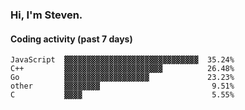 ### Hi, I'm Steven.

#### Coding activity (past 7 days)
```
JavaScript  ▓▓▓▓▓▓▓▓▓▓▓▓▓▓▓▓▓▓▓▓▓▓▓▓▓▓▓▓▓▓  35.24%
C++         ▓▓▓▓▓▓▓▓▓▓▓▓▓▓▓▓▓▓▓▓▓▓          26.48%
Go          ▓▓▓▓▓▓▓▓▓▓▓▓▓▓▓▓▓▓▓             23.23%
other       ▓▓▓▓▓▓▓▓                         9.51%
C           ▓▓▓▓                             5.55%
```
